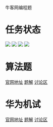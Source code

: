 牛客网编程题

# 任务状态
![](https://img.shields.io/badge/已完成-√-success)
![](https://img.shields.io/badge/进行中->>>-orange)
![](https://img.shields.io/badge/未通过-X-red)
![](https://img.shields.io/badge/未开始-||-inactive)

# 算法题
[官网地址](https://www.nowcoder.com/exam/oj)
[题解](https://github.com/hanks-tan/newcoder_code/tree/main/%E7%AE%97%E6%B3%95%E9%A2%98)
[讨论区]()

# 华为机试
[官网地址]()
[题解](https://github.com/hanks-tan/newcoder_code/tree/main/%E5%8D%8E%E4%B8%BA%E6%9C%BA%E8%AF%95)
[讨论区]()

